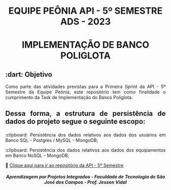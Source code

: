 <h1 align="center">EQUIPE PEÔNIA
API - 5º SEMESTRE ADS - 2023 </h1>

<h1 align="center"> IMPLEMENTAÇÃO DE BANCO POLIGLOTA</h1>

<h2> :dart: Objetivo</h2>

<p align="justify"> Como parte das atividades previstas para a Primeira Sprint da API - 5º Semestre da Equipe Peônia, este repositório tem como finalidade o cumprimento da Task de Implementação do Banco Poliglota.</p>

<h2><p align="justify"> Dessa forma, a estrutura de persistência de dados do projeto segue o seguinte escopo:</p></h2>

<p align="justify"> :clipboard: Persistência dos dados relativos aos dados dos usuários em Banco SQL - Postgres / MySQL - MongoDB;</p>

<p align="justify"> :clipboard: Persistência dos dados relativos aos dados dos equipamentos em Banco NoSQL - MongoDB;</p>

:dart: [Clique aqui para ir ao repositório da API - 5º Semestre](https://github.com/peonia-api/API_5_Semestre)

<h5 align="center"> Aprendizagem por Projetos Integrados - Faculdade de Tecnologia de São José dos Campos - Prof. Jessen Vidal </h5>

